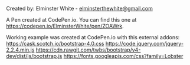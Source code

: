 Created by: Elminster White - elminsterthewhite@gmail.com

A Pen created at CodePen.io. You can find this one at https://codepen.io/ElminsterWhite/pen/ZOAWrk.

Working example was created at CodePen.io with this external addons:
https://cask.scotch.io/bootstrap-4.0.css
https://code.jquery.com/jquery-2.2.4.min.js
https://cdn.rawgit.com/twbs/bootstrap/v4-dev/dist/js/bootstrap.js
https://fonts.googleapis.com/css?family=Lobster